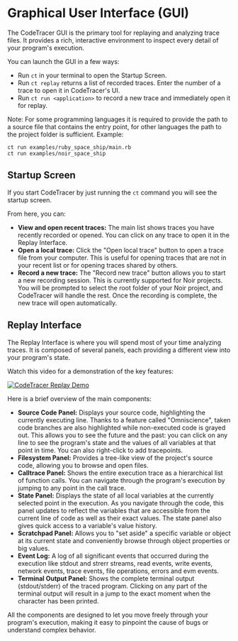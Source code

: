 # Graphical User Interface (GUI)

The CodeTracer GUI is the primary tool for replaying and analyzing trace files. It provides a rich, interactive environment to inspect every detail of your program's execution.

You can launch the GUI in a few ways:
*   Run `ct` in your terminal to open the Startup Screen.
*   Run `ct replay` returns a list of recorded traces. Enter the number of a trace to open it in CodeTracer's UI.
*   Run `ct run <application>` to record a new trace and immediately open it for replay.

Note: For some programming languages it is required to provide the path to a source file that contains the entry point, for other languages the path to the project folder is sufficient.
Example:

```
ct run examples/ruby_space_ship/main.rb
ct run examples/noir_space_ship
```

## Startup Screen

If you start CodeTracer by just running the `ct` command you will see the startup screen.

From here, you can:
*   **View and open recent traces:** The main list shows traces you have recently recorded or opened. You can click on any trace to open it in the Replay Interface.
*   **Open a local trace:** Click the "Open local trace" button to open a trace file from your computer. This is useful for opening traces that are not in your recent list or for opening traces shared by others.
*   **Record a new trace:** The "Record new trace" button allows you to start a new recording session. This is currently supported for Noir projects. You will be prompted to select the root folder of your Noir project, and CodeTracer will handle the rest. Once the recording is complete, the new trace will open automatically.

## Replay Interface

The Replay Interface is where you will spend most of your time analyzing traces. It is composed of several panels, each providing a different view into your program's state.

Watch this video for a demonstration of the key features:

[![CodeTracer Replay Demo](https://img.youtube.com/vi/xZsJ55JVqmU/maxresdefault.jpg)](https://www.youtube.com/watch?v=xZsJ55JVqmU)

Here is a brief overview of the main components:

*   **Source Code Panel:** Displays your source code, highlighting the currently executing line. Thanks to a feature called "Omniscience", taken code branches are also highlighted while non-executed code is grayed out. This allows you to see the future and the past: you can click on any line to see the program's state and the values of all variables at that point in time. You can also right-click to add tracepoints.
*   **Filesystem Panel:** Provides a tree-like view of the project's source code, allowing you to browse and open files.
*   **Calltrace Panel:** Shows the entire execution trace as a hierarchical list of function calls. You can navigate through the program's execution by jumping to any point in the call trace.
*   **State Panel:** Displays the state of all local variables at the currently selected point in the execution. As you navigate through the code, this panel updates to reflect the variables that are accessible from the current line of code as well as their exact values.
The state panel also gives quick access to a variable's value history.
*   **Scratchpad Panel:** Allows you to "set aside" a specific variable or object at its current state and conveniently browse through object properties or big values.
*   **Event Log:** A log of all significant events that occurred during the execution like stdout and strerr streams, read events, write events, network events, trace events, file operations, errors and evm events.
*   **Terminal Output Panel:** Shows the complete terminal output (stdout/stderr) of the traced program. Clicking on any part of the terminal output will result in a jump to the exact moment when the character has been printed.

All the components are designed to let you move freely through your program's execution, making it easy to pinpoint the cause of bugs or understand complex behavior.
